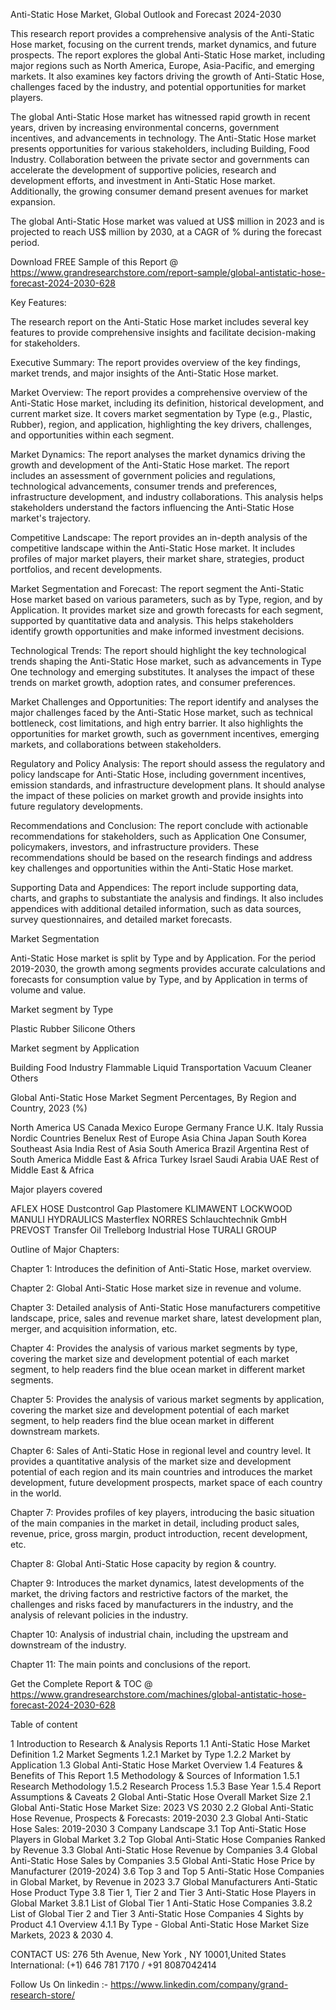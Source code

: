 Anti-Static Hose Market, Global Outlook and Forecast 2024-2030

This research report provides a comprehensive analysis of the Anti-Static Hose market, focusing on the current trends, market dynamics, and future prospects. The report explores the global Anti-Static Hose market, including major regions such as North America, Europe, Asia-Pacific, and emerging markets. It also examines key factors driving the growth of Anti-Static Hose, challenges faced by the industry, and potential opportunities for market players.

The global Anti-Static Hose market has witnessed rapid growth in recent years, driven by increasing environmental concerns, government incentives, and advancements in technology. The Anti-Static Hose market presents opportunities for various stakeholders, including Building, Food Industry. Collaboration between the private sector and governments can accelerate the development of supportive policies, research and development efforts, and investment in Anti-Static Hose market. Additionally, the growing consumer demand present avenues for market expansion.

The global Anti-Static Hose market was valued at US$ million in 2023 and is projected to reach US$ million by 2030, at a CAGR of % during the forecast period.

Download FREE Sample of this Report @ https://www.grandresearchstore.com/report-sample/global-antistatic-hose-forecast-2024-2030-628


Key Features:

The research report on the Anti-Static Hose market includes several key features to provide comprehensive insights and facilitate decision-making for stakeholders.

Executive Summary: The report provides overview of the key findings, market trends, and major insights of the Anti-Static Hose market.

Market Overview: The report provides a comprehensive overview of the Anti-Static Hose market, including its definition, historical development, and current market size. It covers market segmentation by Type (e.g., Plastic, Rubber), region, and application, highlighting the key drivers, challenges, and opportunities within each segment.

Market Dynamics: The report analyses the market dynamics driving the growth and development of the Anti-Static Hose market. The report includes an assessment of government policies and regulations, technological advancements, consumer trends and preferences, infrastructure development, and industry collaborations. This analysis helps stakeholders understand the factors influencing the Anti-Static Hose market's trajectory.

Competitive Landscape: The report provides an in-depth analysis of the competitive landscape within the Anti-Static Hose market. It includes profiles of major market players, their market share, strategies, product portfolios, and recent developments.

Market Segmentation and Forecast: The report segment the Anti-Static Hose market based on various parameters, such as by Type, region, and by Application. It provides market size and growth forecasts for each segment, supported by quantitative data and analysis. This helps stakeholders identify growth opportunities and make informed investment decisions.

Technological Trends: The report should highlight the key technological trends shaping the Anti-Static Hose market, such as advancements in Type One technology and emerging substitutes. It analyses the impact of these trends on market growth, adoption rates, and consumer preferences.

Market Challenges and Opportunities: The report identify and analyses the major challenges faced by the Anti-Static Hose market, such as technical bottleneck, cost limitations, and high entry barrier. It also highlights the opportunities for market growth, such as government incentives, emerging markets, and collaborations between stakeholders.

Regulatory and Policy Analysis: The report should assess the regulatory and policy landscape for Anti-Static Hose, including government incentives, emission standards, and infrastructure development plans. It should analyse the impact of these policies on market growth and provide insights into future regulatory developments.

Recommendations and Conclusion: The report conclude with actionable recommendations for stakeholders, such as Application One Consumer, policymakers, investors, and infrastructure providers. These recommendations should be based on the research findings and address key challenges and opportunities within the Anti-Static Hose market.

Supporting Data and Appendices: The report include supporting data, charts, and graphs to substantiate the analysis and findings. It also includes appendices with additional detailed information, such as data sources, survey questionnaires, and detailed market forecasts.

Market Segmentation

Anti-Static Hose market is split by Type and by Application. For the period 2019-2030, the growth among segments provides accurate calculations and forecasts for consumption value by Type, and by Application in terms of volume and value.

Market segment by Type



Plastic
Rubber
Silicone
Others


Market segment by Application



Building
Food Industry
Flammable Liquid Transportation
Vacuum Cleaner
Others


Global Anti-Static Hose Market Segment Percentages, By Region and Country, 2023 (%)



North America
US
Canada
Mexico
Europe
Germany
France
U.K.
Italy
Russia
Nordic Countries
Benelux
Rest of Europe
Asia
China
Japan
South Korea
Southeast Asia
India
Rest of Asia
South America
Brazil
Argentina
Rest of South America
Middle East & Africa
Turkey
Israel
Saudi Arabia
UAE
Rest of Middle East & Africa


Major players covered



AFLEX HOSE
Dustcontrol
Gap Plastomere
KLIMAWENT
LOCKWOOD
MANULI HYDRAULICS
Masterflex
NORRES Schlauchtechnik GmbH
PREVOST
Transfer Oil
Trelleborg Industrial Hose
TURALI GROUP


Outline of Major Chapters:

Chapter 1: Introduces the definition of Anti-Static Hose, market overview.

Chapter 2: Global Anti-Static Hose market size in revenue and volume.

Chapter 3: Detailed analysis of Anti-Static Hose manufacturers competitive landscape, price, sales and revenue market share, latest development plan, merger, and acquisition information, etc.

Chapter 4: Provides the analysis of various market segments by type, covering the market size and development potential of each market segment, to help readers find the blue ocean market in different market segments.

Chapter 5: Provides the analysis of various market segments by application, covering the market size and development potential of each market segment, to help readers find the blue ocean market in different downstream markets.

Chapter 6: Sales of Anti-Static Hose in regional level and country level. It provides a quantitative analysis of the market size and development potential of each region and its main countries and introduces the market development, future development prospects, market space of each country in the world.

Chapter 7: Provides profiles of key players, introducing the basic situation of the main companies in the market in detail, including product sales, revenue, price, gross margin, product introduction, recent development, etc.

Chapter 8: Global Anti-Static Hose capacity by region & country.

Chapter 9: Introduces the market dynamics, latest developments of the market, the driving factors and restrictive factors of the market, the challenges and risks faced by manufacturers in the industry, and the analysis of relevant policies in the industry.

Chapter 10: Analysis of industrial chain, including the upstream and downstream of the industry.

Chapter 11: The main points and conclusions of the report.

Get the Complete Report & TOC @ https://www.grandresearchstore.com/machines/global-antistatic-hose-forecast-2024-2030-628

Table of content

1 Introduction to Research & Analysis Reports
1.1 Anti-Static Hose Market Definition
1.2 Market Segments
1.2.1 Market by Type
1.2.2 Market by Application
1.3 Global Anti-Static Hose Market Overview
1.4 Features & Benefits of This Report
1.5 Methodology & Sources of Information
1.5.1 Research Methodology
1.5.2 Research Process
1.5.3 Base Year
1.5.4 Report Assumptions & Caveats
2 Global Anti-Static Hose Overall Market Size
2.1 Global Anti-Static Hose Market Size: 2023 VS 2030
2.2 Global Anti-Static Hose Revenue, Prospects & Forecasts: 2019-2030
2.3 Global Anti-Static Hose Sales: 2019-2030
3 Company Landscape
3.1 Top Anti-Static Hose Players in Global Market
3.2 Top Global Anti-Static Hose Companies Ranked by Revenue
3.3 Global Anti-Static Hose Revenue by Companies
3.4 Global Anti-Static Hose Sales by Companies
3.5 Global Anti-Static Hose Price by Manufacturer (2019-2024)
3.6 Top 3 and Top 5 Anti-Static Hose Companies in Global Market, by Revenue in 2023
3.7 Global Manufacturers Anti-Static Hose Product Type
3.8 Tier 1, Tier 2 and Tier 3 Anti-Static Hose Players in Global Market
3.8.1 List of Global Tier 1 Anti-Static Hose Companies
3.8.2 List of Global Tier 2 and Tier 3 Anti-Static Hose Companies
4 Sights by Product
4.1 Overview
4.1.1 By Type - Global Anti-Static Hose Market Size Markets, 2023 & 2030
4.

CONTACT US:
276 5th Avenue, New York , NY 10001,United States
International: (+1) 646 781 7170 / +91 8087042414

Follow Us On linkedin :- https://www.linkedin.com/company/grand-research-store/
  
